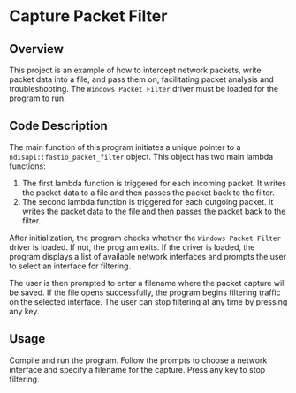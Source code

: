 # Capture Packet Filter

## Overview

This project is an example of how to intercept network packets, write packet data into a file, and pass them on, facilitating packet analysis and troubleshooting. The `Windows Packet Filter` driver must be loaded for the program to run.

## Code Description

The main function of this program initiates a unique pointer to a `ndisapi::fastio_packet_filter` object. This object has two main lambda functions:

1. The first lambda function is triggered for each incoming packet. It writes the packet data to a file and then passes the packet back to the filter.
2. The second lambda function is triggered for each outgoing packet. It writes the packet data to the file and then passes the packet back to the filter.

After initialization, the program checks whether the `Windows Packet Filter` driver is loaded. If not, the program exits. If the driver is loaded, the program displays a list of available network interfaces and prompts the user to select an interface for filtering.

The user is then prompted to enter a filename where the packet capture will be saved. If the file opens successfully, the program begins filtering traffic on the selected interface. The user can stop filtering at any time by pressing any key.

## Usage

Compile and run the program. Follow the prompts to choose a network interface and specify a filename for the capture. Press any key to stop filtering.

